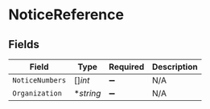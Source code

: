 # NoticeReference


## Fields

| Field              | Type               | Required           | Description        |
| ------------------ | ------------------ | ------------------ | ------------------ |
| `NoticeNumbers`    | []*int*            | :heavy_minus_sign: | N/A                |
| `Organization`     | **string*          | :heavy_minus_sign: | N/A                |
